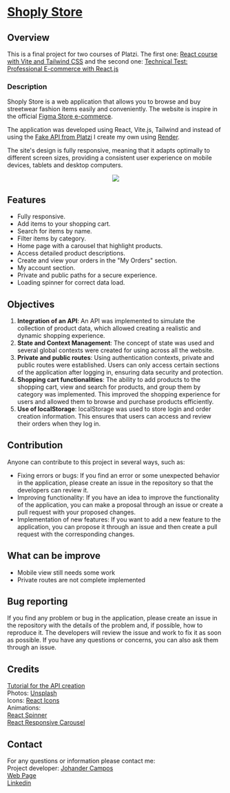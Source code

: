 # [Shoply Store](https://the-shoply-store.vercel.app/)

## Overview

This is a final project for two courses of Platzi. The first one: [React course with Vite and Tailwind CSS](https://platzi.com/cursos/react-vite-tailwindcss/) and the second one: [Technical Test: Professional E-commerce with React.js](https://platzi.com/cursos/laboratorio-react/) 

### Description

Shoply Store is a web application that allows you to browse and buy streetwear fashion items easily and conveniently. The website is inspire in the official [Figma Store e-commerce](https://render.com/https://store.figma.com/).

The application was developed using React, Vite.js, Tailwind and instead of using the [ Fake API from Platzi]( https://fakeapi.platzi.com/) I create my own using [Render](https://render.com/).

The site's design is fully responsive, meaning that it adapts optimally to different screen sizes, providing a consistent user experience on mobile devices, tablets and desktop computers.

<p align="center">
  <img src="https://media.giphy.com/media/v1.Y2lkPTc5MGI3NjExZ2dhdXhweW11cDNsOGowZDZiejZ1b2tibGx4azVldTNmd2E4aDVubiZlcD12MV9pbnRlcm5hbF9naWZfYnlfaWQmY3Q9Zw/lS5tZqZ01ZQ0RKw9jt/giphy-downsized-large.gif"/>
</p>


## Features

- Fully responsive.
- Add items to your shopping cart.
- Search for items by name.
- Filter items by category.
- Home page with a carousel that highlight products.
- Access detailed product descriptions.
- Create and view your orders in the "My Orders" section.
- My account section.
- Private and public paths for a secure experience.
- Loading spinner for correct data load.

## Objectives 
<ol>
  <li>
<b>Integration of an API</b>: An API was implemented to simulate the collection of product data, which allowed creating a realistic and dynamic shopping experience.  </li>
  <li>
<b>State and Context Management</b>: The concept of state was used and several global contexts were created for using across all the website.  </li>
  <li>
<b>Private and public routes</b>: Using authentication contexts, private and public routes were established. Users can only access certain sections of the application after logging in, ensuring data security and protection.  </li>
  <li>
<b>Shopping cart functionalities</b>: The ability to add products to the shopping cart, view and search for products, and group them by category was implemented. This improved the shopping experience for users and allowed them to browse and purchase products efficiently.  </li>
  <li>
<b>Use of localStorage</b>: localStorage was used to store login and order creation information. This ensures that users can access and review their orders when they log in.  </li>
  </ol>
  
  ## Contribution

Anyone can contribute to this project in several ways, such as:

<ul>
<li>Fixing errors or bugs: If you find an error or some unexpected behavior in the application, please create an issue in the repository so that the developers can review it.</li>
<li>Improving functionality: If you have an idea to improve the functionality of the application, you can make a proposal through an issue or create a pull request with your proposed changes.</li>
<li>Implementation of new features: If you want to add a new feature to the application, you can propose it through an issue and then create a pull request with the corresponding changes.</li>
</ul>

## What can be improve

<ul>
<li>Mobile view still needs some work</li>
<li>Private routes are not complete implemented</li>
</ul>


## Bug reporting

If you find any problem or bug in the application, please create an issue in the repository with the details of the problem and, if possible, how to reproduce it. The developers will review the issue and work to fix it as soon as possible. If you have any questions or concerns, you can also ask them through an issue.

## Credits

[Tutorial for the API creation](https://www.youtube.com/watch?v=EcxYcpF3W7c) 
<br />
Photos: [Unsplash](https://unsplash.com/es)
<br/>
Icons: [React Icons](https://react-icons.github.io/react-icons/)
<br/>
Animations: 
<br/>[React Spinner](https://mhnpd.github.io/react-loader-spinner/)
<br/>[React Responsive Carousel](https://www.npmjs.com/package/react-responsive-carousel)

## Contact
For any questions or information please contact me: 
<br/>
Project developer: [Johander Campos](https://github.com/jaedevgithub)
<br/>
[Web Page](https://codingwithjae.dev/)
<br/>
[Linkedin](https://www.linkedin.com/in/johandercampos/) 

